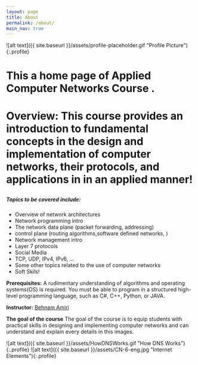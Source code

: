 ```yaml
---
layout: page
title: About
permalink: /about/
main_nav: true
---
```


![alt text]({{ site.baseurl }}/assets/profile-placeholder.gif "Profile Picture"){:.profile}

<h1>This a home page of Applied Computer Networks Course .<h1>

**Overview:** 
This course provides an introduction to fundamental concepts in the design and implementation of computer networks, their protocols, and applications in in an **applied manner**! 

<h5>Topics to be covered include:</h5>
<ul>
  <li>Overview of network architectures</li>
  <li>Network programming intro</li>
  <li>The network data plane (packet forwarding, addressing)</li>
  <li>control plane (routing algorithms,software defined networks, )</li>
  <li>Network management intro</li>
  <li>Layer 7 protocols</li>
  <li>Social Media</li>
  <li>TCP, UDP, IPv4, IPv6, ...</li>
  <li>Some other topics related to the use of computer networks</li>
  <li>Soft Skils!</li>
</ul>

**Prerequisites:**
A rudimentary understanding of algorithms and operating systems(OS) is required. 
You must be able to program in a structured high-level programming language, such as C#, C++, Python, or JAVA.

**Instructor:**
[Behnam Amiri](https://www.linkedin.com/in/amiri-link/)

**The goal of the course**
The goal of the course is to equip students with practical skills in designing and implementing computer networks and can understand and explain every details in this images.

![alt text]({{ site.baseurl }}/assets/HowDNSWorks.gif "How DNS Works"){:.profile}
![alt text]({{ site.baseurl }}/assets/CN-6-eng.jpg "Internet Elements"){:.profile}

